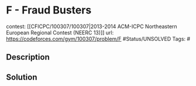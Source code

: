 # F - Fraud Busters

contest: [[CFICPC/100307/100307|2013-2014 ACM-ICPC Northeastern European Regional Contest (NEERC 13)]]
url: https://codeforces.com/gym/100307/problem/F
#Status/UNSOLVED
Tags: #

## Description

## Solution

